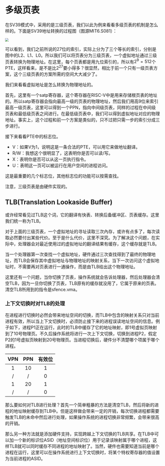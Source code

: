 # 多级页表

在SV39模式中，采用的是三级页表，我们以此为例来看看多级页表的机制是怎么样的。下面是SV39地址转换的过程图（图源MIT6.S081）：

<img src="https://s2.loli.net/2022/03/19/UslCxtjqvrGoSbH.png" style="zoom: 67%;" />

可以看到，我们之前所说的27位的索引，实际上分为了三个等长的索引，分别是图中的L2、L1、L0。所以我们可以将页表分为三级页表，一个虚拟地址通过三级页表转换为物理地址。在这里，每个页表都是用九位索引的，所以有$2^{9}=512$个PTE，这样看来，是不是比$2^{27}$要小得多？很显然，相比于前一个只有一级页表方案，这个三级页表的方案所需的空间大大减少了。

我们来看看虚拟地址是怎么转换为物理地址的。

首先，这里有一个satp寄存器，这个寄存器在RISC-V中是用来存储根页表的地址的。所以satp寄存器会指向最高一级的页表的物理地址，然后我们用高9位来索引最高一级页表，这里可以得到一个PPN，指向中间级页表，同样的过程在中间级页表和最低级页表之间进行。在最低级页表中，我们可以得到虚拟地址对应的物理地址。事实上，这个过程和前一个方案是类似的，只不过把只需一步的索引分成三步进行。

接下来看看PTE中的标志位。

- V：如果V为1，说明这是一条合法的PTE，可以用它来做地址翻译。
- R/W：我想这个很明显了，这表明你是否可以读/写。
- X：表明你是否可以从这一页执行指令。
- U：表明这一页可以被运行在用户空间的进程访问。

这是最重要的几个标志位，其他标志位的功能可以按需查找。

注意，三级页表是由硬件实现的。

## TLB(Translation Lookaside Buffer)

或许经常看见过TLB这个词，它的翻译有快表、转换后备缓冲区、页表缓存。这里我们统一称为TLB。

对于上面的三级页表，一个虚拟地址的寻址读取三次內存，或许有点多了，每次读取必然要付出某些代价。至于是什么代价，这里不深究。为了解决这个问题，在实际中，处理器会对最近使用过的虚拟地址的翻译结果有缓存，这个缓存就是TLB。

当一个处理器第一次查找一个虚拟地址，硬件通过三次查找得到了最终的物理地址，而TLB会保存其中虚拟地址与物理地址的映射关系，当下一次访问这个虚拟地址时，不需要再对页表进行一通操作，而是由TLB给出这个物理地址。

这里还有一个问题，当你切换了页表，操作系统就会告诉处理器，然后处理器会清空TLB，因为一旦你切换了页表，TLB原有的缓存就没用了，它属于原来的页表。清空TLB所用到的指令是sfence.vma。

### 上下文切换时对TLB的处理

在进程进行切换时必然会带来地址空间的切换，而TLB中包含的映射关系只对当前进程有效，所以当上下文切换时，必须防止接下来的进程误读地址空间的信息。例子如下，进程P1正在运行，此时的TLB中缓存了它的地址映射，即1号虚拟页映射到了10号物理页。不久后操作系统将进行一次上下文切换，切换到进程P2，假定P2的1号虚拟页映射到20号物理页。当进程切换后，硬件分不清楚哪个项属于哪个进程。

| VPN  | PPN  | 有效位 |
| :--: | :--: | :----: |
|  1   |  10  |   1    |
|  /   |  /   |   0    |
|  1   |  20  |   1    |
|  /   |  /   |   0    |

那么要如何对TLB进行处理？首先一个简单粗暴的方法是清空TLB，然后将新的进程的地址映射缓存到TLB中。但是这样做会带来一定的开销，每次切换进程都需要触发TLB的未命中然后进行处理，如果操作系统的进程切换非常频繁，会带来很高的开销。

那么另一种方法就是添加硬件支持，实现跨越上下文切换的TLB共享。在TLB中可以加一个新的标识位ASID（地址空间标识位）用于记录该映射属于哪个进程，这样TLB就可以同时缓存不同进程的地址映射了。当然，硬件也需要知道当前是哪个进程在运行，这里可以在操作系统进行上下文切换时，将某个特权寄存器的值设置为当前进程的ASID。

